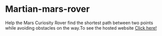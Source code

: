 # Martian-mars-rover
Help the Mars Curiosity Rover find the shortest path between two points while avoiding obstacles on the way.To see the hosted website [Click here!]()
